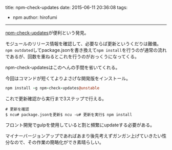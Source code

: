 title: npm-check-updates
date: 2015-06-11 20:36:08
tags:
- npm
author: hirofumi

---
[npm-check-updates](https://github.com/tjunnone/npm-check-updates)が便利という発見。

モジュールのリリース情報を確認して、必要ならば更新というくだりは難儀。  
`npm outdated`してpackage.jsonを書き換えて`npm install`を行うのが通常の流れであるが、回数を重ねるとこれを行うのがおっくうになってくる。

npm-check-updatesはこのへんの手間を省いてくれる。

今回はコマンドが短くてよりよさげな開発版をインストール。

```coffeescript
npm install -g npm-check-updates@unstable
```

これで更新確認から実行まで3ステップで行える。

```shell
# 更新を確認
$ ncu# package.jsonを更新$ ncu -u# 更新を実行$ npm install
```

フロント開発でgulpを使用していると割と頻繁にupdateする必要がある。

マイナーバージョンアップであればあまり後先考えずガンガン上げていきたい性分なので、その作業の簡略化ができ素晴らしい。